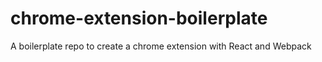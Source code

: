 # chrome-extension-boilerplate
A boilerplate repo to create a chrome extension with React and Webpack
